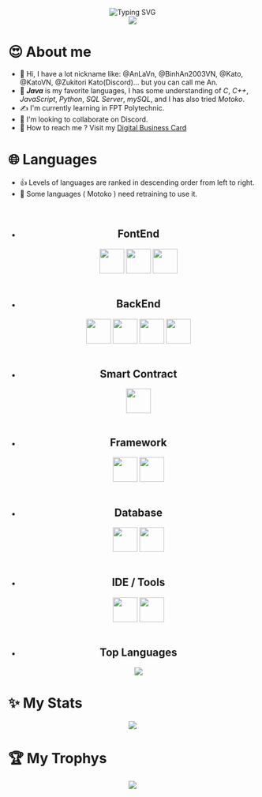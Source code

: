 <p align="center"> 
  <img src="https://readme-typing-svg.demolab.com?font=Fira+Code&size=25&pause=1000&center=true&vCenter=true&width=600&lines=Welcome+to+my+Github+Page+!;You+can+call+me+An+%3C3+!;I+am+a+college+student+at+FPoly+!;Java+is+my+favorite+languages.;I+like+learning+new+technologies+!!!;Check+out+my+repositories+for+more..." alt="Typing SVG" />
  <br><img src="https://komarev.com/ghpvc/?username=AnLaVN&color=blue&style=flat-square&label=PROFILE+VIEWS"/>
</p>

# 😍 About me 
- 👋 Hi, I have a lot nickname like: @AnLaVn, @BinhAn2003VN, @Kato, @KatoVN, @Zukitori Kato(Discord)... but you can call me An. 
- 🤌 ***Java*** is my favorite languages, I has some understanding of *C*, *C++*, *JavaScript*, *Python*, *SQL Server*, *mySQL*, and I has also tried *Motoko*.
- ✍️ I'm currently learning in FPT Polytechnic.
- 🤝 I'm looking to collaborate on Discord.
- 🤙 How to reach me ? Visit my [Digital Business Card](https://anlavn.github.io/)

# 🌐 Languages
- 👍 Levels of languages are ranked in descending order from left to right.
- 🫠 Some languages ( Motoko ) need retraining to use it.
<ul align="center">
	<br><li>
		<h2>FontEnd</h2>
		<code><img width="50" m src="https://github.com/leungwensen/svg-icon/raw/master/dist/svg/logos/html-5.svg"/></code>
		<code><img width="50" src="https://github.com/leungwensen/svg-icon/raw/master/dist/svg/logos/css-3.svg"/></code>
		<code><img width="50" src="https://github.com/leungwensen/svg-icon/raw/master/dist/svg/logos/javascript.svg"/></code>
	</li>
	<br><li>
		<h2>BackEnd</h2>
		<code><img width="50" src="https://github.com/leungwensen/svg-icon/raw/master/dist/svg/logos/java.svg"/></code>
		<code><img width="50" src="https://github.com/leungwensen/svg-icon/raw/master/dist/svg/logos/c.svg"/></code>
		<code><img width="50" src="https://github.com/leungwensen/svg-icon/raw/master/dist/svg/logos/cpp.svg"/></code>
		<code><img width="50" src="https://github.com/leungwensen/svg-icon/raw/master/dist/svg/logos/python.svg"/></code>
	</li>
	<br><li>
		<h2>Smart Contract</h2>
		<code><img width="50" src="https://internetcomputer.org/assets/images/motoko-bfb2a06409d149fe621f5e849c6527b4.webp"/></code>
	</li>
	<br><li>
		<h2>Framework</h2>
		<!-- <code><img width="50" src="https://github.com/leungwensen/svg-icon/raw/master/dist/svg/logos/spring.svg"/></code> -->
		<code><img width="50" src="https://github.com/leungwensen/svg-icon/raw/master/dist/svg/logos/bootstrap.svg"/></code>
		<code><img width="50" src="https://github.com/leungwensen/svg-icon/raw/master/dist/svg/logos/angular-icon.svg"/></code>
	</li>
	<br><li>
		<h2>Database</h2>
		<code><img width="50" src="https://img.icons8.com/color/480/microsoft-sql-server.png"/></code>
		<code><img width="50" src="https://github.com/leungwensen/svg-icon/raw/master/dist/svg/logos/mysql.svg"/></code>
	</li>
	<br><li>
		<h2>IDE / Tools</h2>
		<code><img width="50" src="https://upload.wikimedia.org/wikipedia/commons/thumb/9/98/Apache_NetBeans_Logo.svg/1200px-Apache_NetBeans_Logo.svg.png"/></code>
		<code><img width="50" src="https://upload.wikimedia.org/wikipedia/commons/thumb/9/9a/Visual_Studio_Code_1.35_icon.svg/2048px-Visual_Studio_Code_1.35_icon.svg.png"/></code>
	</li>
	<br><li>
		<h2>Top Languages</h2>
		<p align="center">
			<img src="https://github-readme-stats.vercel.app/api/top-langs/?username=AnLaVN&langs_count=10&showicon=true&theme=tokyonight&hide=html,css"/>
		</p>
	</li>
</ul>


 

# ✨ My Stats
<p align="center"> 
  <img src="https://github-readme-stats.vercel.app/api/?username=AnLaVN&showicon=true&theme=tokyonight"/>
</p>
  
# 🏆 My Trophys
<p align="center"> 
  <img src="https://github-profile-trophy.vercel.app/?username=AnLaVN&theme=dracula"/>

